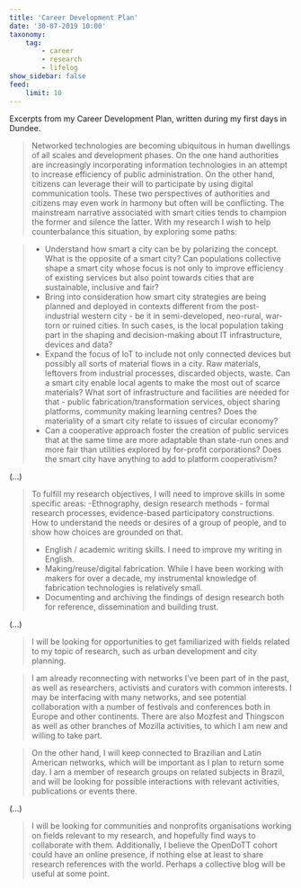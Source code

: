 ```yaml
---
title: 'Career Development Plan'
date: '30-07-2019 10:00'
taxonomy:
    tag:
        - career
        - research
        - lifelog
show_sidebar: false
feed:
    limit: 10
---
```


Excerpts from my Career Development Plan, written during my first days in Dundee.

> Networked technologies are becoming ubiquitous in human dwellings of all scales and development phases. On the one hand authorities are increasingly incorporating information technologies in an attempt to increase efficiency of public administration. On the other hand, citizens can leverage their will to participate by using digital communication tools. These two perspectives of authorities and citizens may even work in harmony but often will be conflicting. The mainstream narrative associated with smart cities tends to champion the former and silence the latter. With my research I wish to help counterbalance this situation, by exploring some paths:

> - Understand how smart a city can be by polarizing the concept. What is the opposite of a smart city? Can populations collective shape a smart city whose focus is not only to improve efficiency of existing services but also point towards cities that are sustainable, inclusive and fair?
> - Bring into consideration how smart city strategies are being planned and deployed in contexts different from the post-industrial western city - be it in semi-developed, neo-rural, war-torn or ruined cities. In such cases, is the local population taking part in the shaping and decision-making about IT infrastructure, devices and data?
> - Expand the focus of IoT to include not only connected devices but possibly all sorts of material flows in a city. Raw materials, leftovers from industrial processes, discarded objects, waste. Can a smart city enable local agents to make the most out of scarce materials? What sort of infrastructure and facilities are needed for that - public fabrication/transformation services, object sharing platforms, community making learning centres? Does the materiality of a smart city relate to issues of circular economy?
> - Can a cooperative approach foster the creation of public services that at the same time are more adaptable than state-run ones and more fair than utilities explored by for-profit corporations? Does the smart city have anything to add to platform cooperativism?

(...)

> To fulfill my research objectives, I will need to improve skills in some specific areas:
> -Ethnography, design research methods - formal research processes, evidence-based participatory constructions. How to understand the needs or desires of a group of people, and to show how choices are grounded on that.
> - English / academic writing skills. I need to improve my writing in English.
> - Making/reuse/digital fabrication. While I have been working with makers for over a decade, my instrumental knowledge of fabrication technologies is relatively small.
> - Documenting and archiving the findings of design research both for reference, dissemination and building trust.

(...)

> I will be looking for opportunities to get familiarized with fields related to my topic of research, such as urban development and city planning.

> I am already reconnecting with networks I’ve been part of in the past, as well as researchers, activists and curators with common interests. I may be interfacing with many networks, and see potential collaboration with a number of festivals and conferences both in Europe and other continents. There are also Mozfest and Thingscon as well as other branches of Mozilla activities, to which I am new and willing to take part.

> On the other hand, I will keep connected to Brazilian and Latin American networks, which will be important as I plan to return some day. I am a member of research groups on related subjects in Brazil, and will be looking for possible interactions with relevant activities, publications or events there.

(...)

> I will be looking for communities and nonprofits organisations working on fields relevant to my research, and hopefully find ways to collaborate with them. Additionally, I believe the OpenDoTT cohort could have an online presence, if nothing else at least to share research references with the world. Perhaps a collective blog will be useful at some point.
